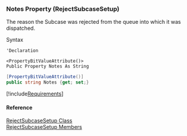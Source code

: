 ﻿### Notes Property (RejectSubcaseSetup)

The reason the Subcase was rejected from the queue into which it was dispatched.

Syntax

```vbnet
'Declaration

<PropertyBitValueAttribute()>
Public Property Notes As String
```

```csharp
[PropertyBitValueAttribute()]
public string Notes {get; set;}
```

[!include[Requirements](../partials/requirements.md)]

#### Reference

[RejectSubcaseSetup Class](FChoice.Toolkits.Clarify~FChoice.Toolkits.Clarify.Support.RejectSubcaseSetup.md)  
[RejectSubcaseSetup Members](FChoice.Toolkits.Clarify~FChoice.Toolkits.Clarify.Support.RejectSubcaseSetup_members.md)